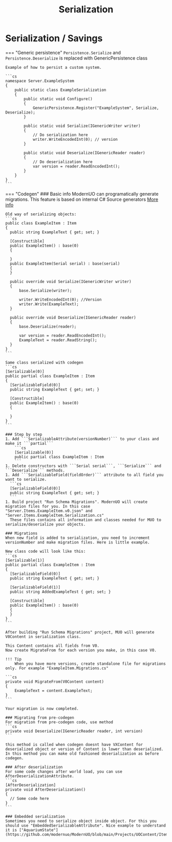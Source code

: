 ﻿---
title: Serialization
---

# Serialization / Savings

=== "Generic persistence"
    ```Persistence.Serialize``` and ```Persistence.Deserialize``` is replaced with GenericPersistence class

    Example of how to persist a custom system.

    ```cs
    namespace Server.ExampleSystem
    {
        public static class ExampleSerialization
        {
            public static void Configure()
            {
                GenericPersistence.Register("ExampleSystem", Serialize, Deserialize);
            }

            public static void Serialize(IGenericWriter writer)
            {
                // Do serialization here
                writer.WriteEncodedInt(0); // version
            }

            public static void Deserialize(IGenericReader reader)
            {
                // Do deserialization here
                var version = reader.ReadEncodedInt();
            }
        }
    }
    ```

=== "Codegen"
    ### Basic info
    ModernUO can programatically generate migrations. This feature is based on internal C# Source generators [More info](https://devblogs.microsoft.com/dotnet/introducing-c-source-generators/)

    Old way of serializing objects:
    ```cs
    public class ExampleItem : Item
    {
      public string ExampleText { get; set; }

      [Constructible]
      public ExampleItem() : base(0)
      {

      }
      public ExampleItem(Serial serial) : base(serial)
      {
      }

      public override void Serialize(IGenericWriter writer)
      {
          base.Serialize(writer);

          writer.WriteEncodedInt(0); //Version
          writer.Write(ExampleText);
      }

      public override void Deserialize(IGenericReader reader)
      {
          base.Deserialize(reader);

          var version = reader.ReadEncodedInt();
          ExampleText = reader.ReadString();
      }
    }
    ```

    Same class serialized with codegen
    ```cs
    [Serializable(0)]
    public partial class ExampleItem : Item
    {
      [SerializableField(0)]
      public string ExampleText { get; set; }

      [Constructible]
      public ExampleItem() : base(0)
      {

      }
    }
    ```

    ### Step by step
    1. Add ```SerializableAttribute(versionNumber)``` to your class and make it ```partial```
        ```cs
        [Serializable(0)]
        public partial class ExampleItem : Item
        ```
    1. Delete constructors with ```Serial serial```, ```Serialize``` and ```Deserialize``` methods.
    1. Add ```SerializableField(fieldOrder)``` attribute to all field you want to serialize.
      ```cs
      [SerializableField(0)]
      public string ExampleText { get; set; }
      ```
    1. Build project "Run Schema Migrations". ModernUO will create migration files for you. In this case "Server.Items.ExampleItem.v0.json" and "Server.Items.ExampleItem.Serialization.cs"
      These files contains all information and classes needed for MUO to serialize/deserialize your objects.

    ### Migrations
    When new field is added to serialization, you need to increment versionNumber and make migration files. Here is little example.

    New class code will look like this:
    ```cs
    [Serializable(1)]
    public partial class ExampleItem : Item
    {
      [SerializableField(0)]
      public string ExampleText { get; set; }

      [SerializableField(1)]
      public string AddedExampleTest { get; set; }

      [Constructible]
      public ExampleItem() : base(0)
      {
      }
    }
    ```

    After building "Run Schema Migrations" project, MUO will generate V0Content in serialization class.

    This Content contains all fields from V0.
    Now create MigrateFrom for each version you make, in this case V0.

    !!! Tip
        When you have more versions, create standalone file for migrations only. For example "ExampleItem.Migrations.cs"

    ```cs
    private void MigrateFrom(V0Content content)
    {
        ExampleText = content.ExampleText;
    }
    ```

    Your migration is now completed.

    ### Migrating from pre-codegen
    For migration from pre-codegen code, use method
    ```cs
    private void Deserialize(IGenericReader reader, int version)
    ```

    this method is called when codegen doesnt have VXContent for deserialized object or version of Content is lower than deserialized.
    In this method you can make old fashioned deserialization as before codegen.

    ### After deserialization
    For some code changes after world load, you can use AfterDeserializationAttribute.
    ```cs
    [AfterDeserialization]
    private void AfterDeserialization()
    {
      // Some code here
    }
    ```

    ### Embedded serialization
    Sometimes you need to serialize object inside object. For this you should use "EmbeddedSerializableAttribute". Nice example to understand it is ["AquariumState"](https://github.com/modernuo/ModernUO/blob/main/Projects/UOContent/Items/Aquarium/AquariumState.cs)
